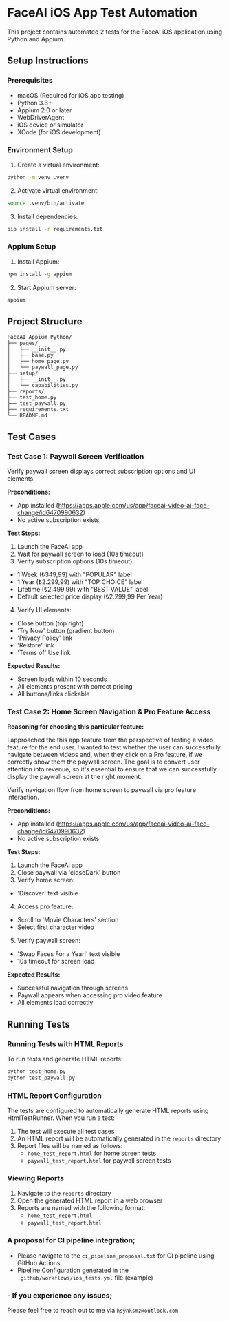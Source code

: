 # FaceAI iOS App Test Automation

This project contains automated 2 tests for the FaceAI iOS application using Python and Appium.

## Setup Instructions

### Prerequisites
- macOS (Required for iOS app testing)
- Python 3.8+
- Appium 2.0 or later
- WebDriverAgent
- iOS device or simulator
- XCode (for iOS development)

### Environment Setup
1. Create a virtual environment:
```bash
python -m venv .venv
```

2. Activate virtual environment:
```bash
source .venv/bin/activate 
```

3. Install dependencies:
```bash
pip install -r requirements.txt
```

### Appium Setup
1. Install Appium:
```bash
npm install -g appium
```

2. Start Appium server:
```bash
appium
```

## Project Structure
```
FaceAI_Appium_Python/
├── pages/
│   ├── __init__.py
│   ├── base.py
│   ├── home_page.py
│   └── paywall_page.py
├── setup/
│   ├── __init__.py
│   └── capabilities.py
├── reports/          
├── test_home.py
├── test_paywall.py
├── requirements.txt
└── README.md
```

## Test Cases

### Test Case 1: Paywall Screen Verification

Verify paywall screen displays correct subscription options and UI elements.

**Preconditions:**
- App installed (https://apps.apple.com/us/app/faceai-video-ai-face-change/id6470990632)
- No active subscription exists

**Test Steps:**
1. Launch the FaceAi app
2. Wait for paywall screen to load (10s timeout) 
3. Verify subscription options (10s timeout):
  - 1 Week (₺349,99) with "POPULAR" label
  - 1 Year (₺2.299,99) with "TOP CHOICE" label 
  - Lifetime (₺2.499,99) with "BEST VALUE" label
  - Default selected price display (₺2.299,99 Per Year)
4. Verify UI elements:
  - Close button (top right)
  - 'Try Now' button (gradient button)
  - 'Privacy Policy' link
  - 'Restore' link 
  - 'Terms of' Use link

**Expected Results:**
- Screen loads within 10 seconds
- All elements present with correct pricing 
- All buttons/links clickable

### Test Case 2: Home Screen Navigation & Pro Feature Access

**Reasoning for choosing this particular feature:** 

I approached the this app feature from the perspective of testing a video feature for the end user. I wanted to test whether the user can successfully navigate between videos and, when they click on a Pro feature, if we correctly show them the paywall screen. The goal is to convert user attention into revenue, so it's essential to ensure that we can successfully display the paywall screen at the right moment.


Verify navigation flow from home screen to paywall via pro feature interaction.

**Preconditions:**
- App installed (https://apps.apple.com/us/app/faceai-video-ai-face-change/id6470990632)
- No active subscription exists

**Test Steps:**
1. Launch the FaceAi app
2. Close paywall via 'closeDark' button
3. Verify home screen:
  - 'Discover' text visible
4. Access pro feature:
  - Scroll to 'Movie Characters' section
  - Select first character video
5. Verify paywall screen:
  - 'Swap Faces For a Year!' text visible
  - 10s timeout for screen load

**Expected Results:**
- Successful navigation through screens
- Paywall appears when accessing pro video feature 
- All elements load correctly

## Running Tests

### Running Tests with HTML Reports
To run tests and generate HTML reports:
```bash
python test_home.py
python test_paywall.py
```

### HTML Report Configuration
The tests are configured to automatically generate HTML reports using HtmlTestRunner. When you run a test:
1. The test will execute all test cases
2. An HTML report will be automatically generated in the `reports` directory
3. Report files will be named as follows:
   - `home_test_report.html` for home screen tests
   - `paywall_test_report.html` for paywall screen tests


### Viewing Reports
1. Navigate to the `reports` directory
2. Open the generated HTML report in a web browser
3. Reports are named with the following format:
   - `home_test_report.html`
   - `paywall_test_report.html`

###  A proposal for CI pipeline integration;

- Please navigate to the `ci_pipeline_proposal.txt` for CI pipeline using GitHub Actions
- Pipeline Configuration generated in the `.github/workflows/ios_tests.yml` file (example)

### - If you experience any issues;

Please feel free to reach out to me via `hsynksmz@outlook.com`
